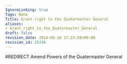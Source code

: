 ```yaml
---
IgnoreLinking: true
Tags: None
Title: Grant right to the Quatermaster General
aliases:
- Grant_right_to_the_Quatermaster_General
draft: false
revision_date: 2014-05-16 17:23:58+00:00
revision_id: 26336
---
```


#REDIRECT Amend Powers of the Quatermaster General